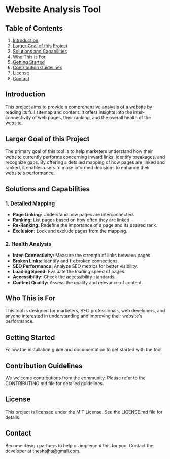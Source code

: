 # Website Analysis Tool

## Table of Contents
1. [Introduction](#introduction)
2. [Larger Goal of this Project](#larger-goal-of-this-project)
3. [Solutions and Capabilities](#solutions-and-capabilities)
4. [Who This is For](#who-this-is-for)
5. [Getting Started](#getting-started)
6. [Contribution Guidelines](#contribution-guidelines)
7. [License](#license)
8. [Contact](#contact)

## Introduction
This project aims to provide a comprehensive analysis of a website by reading its full sitemap and content. It offers insights into the inter-connectivity of web pages, their ranking, and the overall health of the website.

## Larger Goal of this Project
The primary goal of this tool is to help marketers understand how their website currently performs concerning inward links, identify breakages, and recognize gaps. By offering a detailed mapping of how pages are linked and ranked, it enables users to make informed decisions to enhance their website's performance.

## Solutions and Capabilities
### 1. Detailed Mapping
   - **Page Linking:** Understand how pages are interconnected.
   - **Ranking:** List pages based on how often they are linked.
   - **Re-Ranking:** Redefine the importance of a page and its desired rank.
   - **Exclusion:** Lock and exclude pages from the mapping.

### 2. Health Analysis
   - **Inter-Connectivity:** Measure the strength of links between pages.
   - **Broken Links:** Identify and fix broken connections.
   - **SEO Performance:** Analyze SEO metrics for better visibility.
   - **Loading Speed:** Evaluate the loading speed of pages.
   - **Accessibility:** Check the accessibility standards.
   - **Content Quality:** Assess the quality and relevance of content.

## Who This is For
This tool is designed for marketers, SEO professionals, web developers, and anyone interested in understanding and improving their website's performance.

## Getting Started
Follow the installation guide and documentation to get started with the tool.

## Contribution Guidelines
We welcome contributions from the community. Please refer to the CONTRIBUTING.md file for detailed guidelines.

## License
This project is licensed under the MIT License. See the LICENSE.md file for details.

## Contact
Become design partners to help us implement this for you. Contact the developer at [theshajha@gmail.com](mailto:theshajha@gmail.com).

